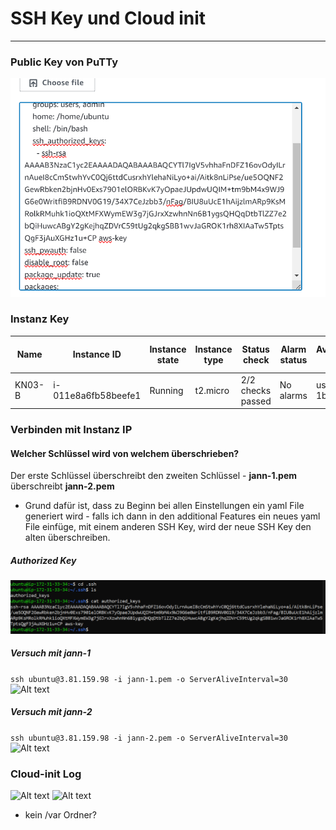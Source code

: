 # SSH Key und Cloud init

---

### Public Key von PuTTy

![Alt text](image.png)

### Instanz Key

| Name    | Instance ID              | Instance state | Instance type | Status check       | Alarm status | Availability Zone | Public IPv4 DNS                           | Public IPv4 address | Elastic IP | IPv6 IPs | Monitoring | Security group name | Key name | Launch time            | Platform details |
| ------- | ------------------------ | -------------- | ------------- | ------------------ | ------------ | ----------------- | ----------------------------------------- | ------------------- | ---------- | -------- | ---------- | ------------------- | -------- | ---------------------- | ---------------- |
| KN03-B  | i-011e8a6fb58beefe1     | Running        | t2.micro      | 2/2 checks passed | No alarms    | us-east-1b        | ec2-3-81-159-98.compute-1.amazonaws.com  | 3.81.159.98         | –          | –        | disabled   | launch-wizard-4     | jann-2   | 2023/09/22 09:03 GMT+2 | Linux/UNIX       |

### Verbinden mit Instanz IP

#### Welcher Schlüssel wird von welchem überschrieben?

Der erste Schlüssel überschreibt den zweiten Schlüssel - **jann-1.pem** überschreibt **jann-2.pem**
- Grund dafür ist, dass zu Beginn bei allen Einstellungen ein yaml File generiert wird - falls ich dann in den additional Features ein neues yaml File einfüge, mit einem anderen SSH Key, wird der neue SSH Key den alten überschreiben.

##### Authorized Key
![Alt text](image-5.png)

##### Versuch mit jann-1
```ssh ubuntu@3.81.159.98 -i jann-1.pem -o ServerAliveInterval=30```
![Alt text](image-1.png)

##### Versuch mit jann-2
```ssh ubuntu@3.81.159.98 -i jann-2.pem -o ServerAliveInterval=30```
![Alt text](image-2.png)


### Cloud-init Log
![Alt text](image-3.png)
![Alt text](image-4.png)
- kein /var Ordner?
